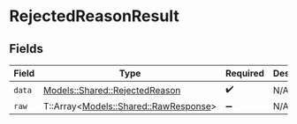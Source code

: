 # RejectedReasonResult


## Fields

| Field                                                                       | Type                                                                        | Required                                                                    | Description                                                                 |
| --------------------------------------------------------------------------- | --------------------------------------------------------------------------- | --------------------------------------------------------------------------- | --------------------------------------------------------------------------- |
| `data`                                                                      | [Models::Shared::RejectedReason](../../models/shared/rejectedreason.md)     | :heavy_check_mark:                                                          | N/A                                                                         |
| `raw`                                                                       | T::Array<[Models::Shared::RawResponse](../../models/shared/rawresponse.md)> | :heavy_minus_sign:                                                          | N/A                                                                         |